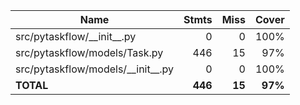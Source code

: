 | Name                                  |    Stmts |     Miss |   Cover |
|-------------------------------------- | -------: | -------: | ------: |
| src/pytaskflow/\_\_init\_\_.py        |        0 |        0 |    100% |
| src/pytaskflow/models/Task.py         |      446 |       15 |     97% |
| src/pytaskflow/models/\_\_init\_\_.py |        0 |        0 |    100% |
|                             **TOTAL** |  **446** |   **15** | **97%** |
